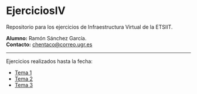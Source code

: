# EjerciciosIV
Repositorio para los ejercicios de Infraestructura Virtual de la ETSIIT.  

**Alumno:** Ramón Sánchez García.  
**Contacto:** chentaco@correo.ugr.es  

-----------------------------------------------------  
Ejercicios realizados hasta la fecha:  

* [Tema 1](https://github.com/Chentaco/EjerciciosIV/blob/master/tema1.md)
* [Tema 2](https://github.com/Chentaco/EjerciciosIV/blob/master/tema2.md)  
* [Tema 3](https://github.com/Chentaco/EjerciciosIV/blob/master/tema3.md)
